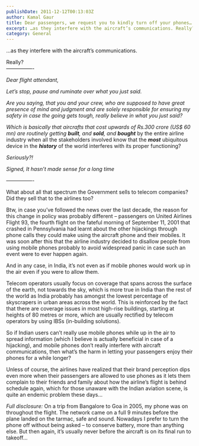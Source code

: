 ```yaml
---
publishDate: 2011-12-12T00:13:03Z
author: Kamal Gaur
title: Dear passengers, we request you to kindly turn off your phones… 
excerpt: …as they interfere with the aircraft’s communications. Really? —————- Dear flight attendant, Let’s stop, pause and ruminate over what you just said. Are you… 
category: General
---
```


…as they interfere with the aircraft’s communications.

Really?  
—————-

_Dear flight attendant,_

_Let’s stop, pause and ruminate over what you just said._

_Are you saying, that you and your crew, who are supposed to have great presence of mind and judgment and are solely responsible for ensuring my safety in case the going gets tough, really believe in what you just said?_

_Which is basically that aircrafts that cost upwards of Rs.300 crore (US$ 60 mn) are routinely getting **built**, and **sold**, and_ _**bought**_ by the entire airline industry when all the stakeholders involved know that the **_most_** ubiquitous device in the _**history**_ of the world interferes with its proper functioning?

_Seriously?!_

_Signed,_ 
_It hasn’t made sense for a long time_

—————-

What about all that spectrum the Government sells to telecom companies?  
Did they sell that to the airlines too?

Btw, in case you’ve followed the news over the last decade, the reason for this change in policy was probably different – passengers on United Airlines Flight 93, the fourth flight on the fateful morning of September 11, 2001 that crashed in Pennsylvania had learnt about the other hijackings through phone calls they could make using the aircraft phone and their mobiles. It was soon after this that the airline industry decided to disallow people from using mobile phones probably to avoid widespread panic in case such an event were to ever happen again.

And in any case, in India, it’s not even as if mobile phones would work up in the air even if you were to allow them.

Telecom operators usually focus on coverage that spans across the surface of the earth, not towards the sky, which is more true in India than the rest of the world as India probably has amongst the lowest percentage of skyscrapers in urban areas across the world. This is reinforced by the fact that there are coverage issues in most high-rise buildings, starting at heights of 80 metres or more, which are usually rectified by telecom operators by using IBSs (in-building solutions).

So if Indian users can’t really use mobile phones while up in the air to spread information (which I believe is actually beneficial in case of a hijacking), and mobile phones don’t really interfere with aircraft communications, then what’s the harm in letting your passengers enjoy their phones for a while longer?

Unless of course, the airlines have realized that their brand perception dips even more when their passengers are allowed to use phones as it lets them complain to their friends and family about how the airline’s flight is behind schedule again, which for those unaware with the Indian aviation scene, is quite an endemic problem these days…

_Full disclosure:_ On a trip from Bangalore to Goa in 2005, my phone was on throughout the flight. The network came on a full 9 minutes before the plane landed on the tarmac, safe and sound. Nowadays I prefer to turn the phone off without being asked – to conserve battery, more than anything else. But then again, it’s usually never before the aircraft is on its final run to takeoff…

